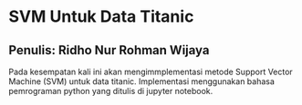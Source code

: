 # SVM Untuk Data Titanic
## Penulis: Ridho Nur Rohman Wijaya
Pada kesempatan kali ini akan mengimmplementasi metode Support Vector Machine (SVM) untuk data titanic. Implementasi menggunakan bahasa pemrograman python yang ditulis di jupyter notebook.
